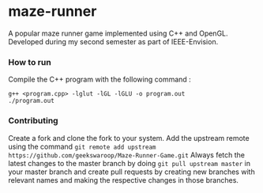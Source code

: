 # maze-runner
A popular maze runner game implemented using C++ and OpenGL. Developed during my second semester as part of IEEE-Envision.

### How to run
Compile the C++ program with the following command :
```
g++ <program.cpp> -lglut -lGL -lGLU -o program.out
./program.out
```

### Contributing
Create a fork and clone the fork to your system. Add the upstream remote using the command
```git remote add upstream https://github.com/geekswaroop/Maze-Runner-Game.git```
Always fetch the latest changes to the master branch by doing ```git pull upstream master``` in your master branch and create pull requests by creating new branches with relevant names and making the respective changes in those branches.

